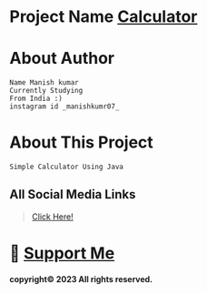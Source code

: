 # Project Name  <a href="https://github.com/manish-kumar07/Calculator"> Calculator </a>

# About Author
```
Name Manish kumar
Currently Studying
From India :)
instagram id _manishkumr07_
```

# About This Project
```
Simple Calculator Using Java
```




## All Social Media Links
> [Click Here!](https://linktr.ee/manishkumar07.com)

# 💖 <a href="https://github.com/manish-kumar07/"> Support Me </a> 
#### copyright© 2023 All rights reserved.
